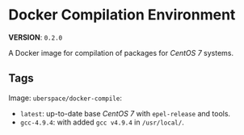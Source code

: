 # Docker Compilation Environment

**VERSION**: `0.2.0`

A Docker image for compilation of packages for _CentOS 7_ systems.

## Tags

Image: `uberspace/docker-compile`:

- `latest`: up-to-date base _CentOS 7_ with `epel-release` and tools.
- `gcc-4.9.4`: with added `gcc v4.9.4` in `/usr/local/`.
